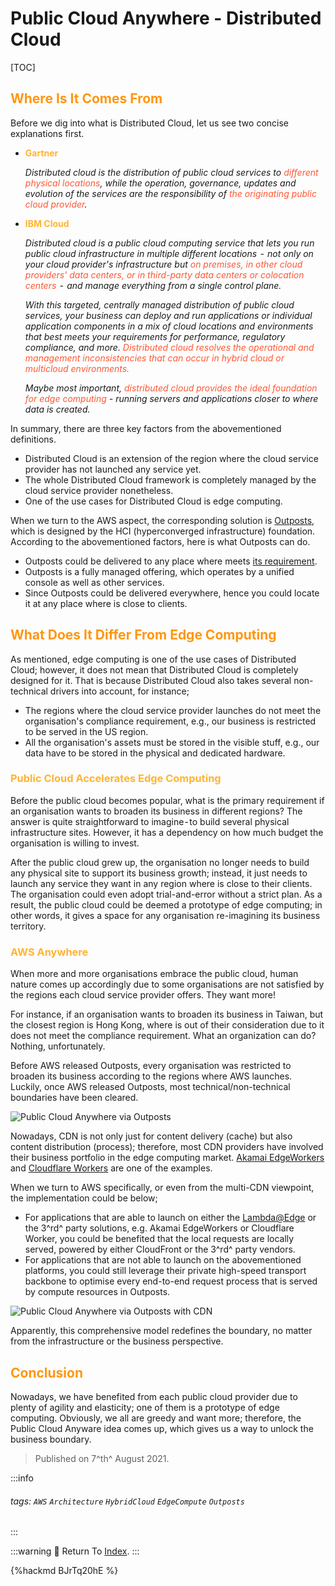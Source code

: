 <style>
.fontColor {
  color: #FF5733;
}
.fontColor2 {
  color: #96A5A5;
}
.fontColorH2 {
  color: #FF960F
}
.fontColorH3{
  color: #FFB432
}
.fontColorH4{
  color: #F08080
}
.fontFace {
  font-weight: Bold;
  font-style: Italic;
}
table th:first-of-type {
    width: 5%;
}
table th:nth-of-type(2) {
    width: 10%;
}
table th:nth-of-type(3) {
    width: 5%;
}
</style>

# Public Cloud Anywhere - Distributed Cloud

[TOC]

## <span class="fontColorH2">Where Is It Comes From
</span> 

Before we dig into what is Distributed Cloud, let us see two concise explanations first.

- <span class="fontColorH3">**Gartner**</span>
    
    *Distributed cloud is the distribution of public cloud services to <span class="fontColor">different physical locations</span>, while the operation, governance, updates and evolution of the services are the responsibility of <span class="fontColor">the originating public cloud provider</span>.*

- <span class="fontColorH3">**IBM Cloud**</span>

    *Distributed cloud is a public cloud computing service that lets you run public cloud infrastructure in multiple different locations  -  not only on your cloud provider's infrastructure but <span class="fontColor">on premises, in other cloud providers' data centers, or in third-party data centers or colocation centers</span>  -  and manage everything from a single control plane.*

    *With this targeted, centrally managed distribution of public cloud services, your business can deploy and run applications or individual application components in a mix of cloud locations and environments that best meets your requirements for performance, regulatory compliance, and more. <span class="fontColor">Distributed cloud resolves the operational and management inconsistencies that can occur in hybrid cloud or multicloud environments.</span>*

    *Maybe most important, <span class="fontColor">distributed cloud provides the ideal foundation for edge computing</span> - running servers and applications closer to where data is created.*

In summary, there are three key factors from the abovementioned definitions.

- Distributed Cloud is an extension of the region where the cloud service provider has not launched any service yet.
- The whole Distributed Cloud framework is completely managed by the cloud service provider nonetheless.
- One of the use cases for Distributed Cloud is edge computing.

When we turn to the AWS aspect, the corresponding solution is [Outposts](https://aws.amazon.com/outposts/),  which is designed by the HCI (hyperconverged infrastructure) foundation. According to the abovementioned factors, here is what Outposts can do.

- Outposts could be delivered to any place where meets [its requirement](https://docs.aws.amazon.com/outposts/latest/userguide/outposts-requirements.html).
- Outposts is a fully managed offering, which operates by a unified console as well as other services.
- Since Outposts could be delivered everywhere, hence you could locate it at any place where is close to clients.

## <span class="fontColorH2">What Does It Differ From Edge Computing</span>

As mentioned, edge computing is one of the use cases of Distributed Cloud; however, it does not mean that Distributed Cloud is completely designed for it. That is because Distributed Cloud also takes several non-technical drivers into account, for instance;

- The regions where the cloud service provider launches do not meet the organisation's compliance requirement, e.g., our business is restricted to be served in the US region.
- All the organisation's assets must be stored in the visible stuff, e.g., our data have to be stored in the physical and dedicated hardware.

### <span class="fontColorH3">Public Cloud Accelerates Edge Computing</span>

Before the public cloud becomes popular, what is the primary requirement if an organisation wants to broaden its business in different regions? The answer is quite straightforward to imagine - to build several physical infrastructure sites. However, it has a dependency on how much budget the organisation is willing to invest.

After the public cloud grew up, the organisation no longer needs to build any physical site to support its business growth; instead, it just needs to launch any service they want in any region where is close to their clients. The organisation could even adopt trial-and-error without a strict plan. As a result, the public cloud could be deemed a prototype of edge computing; in other words, it gives a space for any organisation re-imagining its business territory.

### <span class="fontColorH3">AWS Anywhere</span>

When more and more organisations embrace the public cloud, human nature comes up accordingly due to some organisations are not satisfied by the regions each cloud service provider offers. They want more!

For instance, if an organisation wants to broaden its business in Taiwan, but the closest region is Hong Kong, where is out of their consideration due to it does not meet the compliance requirement. What an organization can do? Nothing, unfortunately.

Before AWS released Outposts, every organisation was restricted to broaden its business according to the regions where AWS launches. Luckily, once AWS released Outposts, most technical/non-technical boundaries have been cleared.

![Public Cloud Anywhere via Outposts](https://i.imgur.com/l2VNLTV.png)

Nowadays, CDN is not only just for content delivery (cache) but also content distribution (process); therefore, most CDN providers have involved their business portfolio in the edge computing market. [Akamai EdgeWorkers](https://techdocs.akamai.com/edgeworkers/docs/event-handler-functions) and [Cloudflare Workers](https://developers.cloudflare.com/workers/learning/how-workers-works/) are one of the examples. 

When we turn to AWS specifically, or even from the multi-CDN viewpoint, the implementation could be below;
- For applications that are able to launch on either the [Lambda@Edge](https://docs.aws.amazon.com/lambda/latest/dg/lambda-edge.html) or the 3^rd^ party solutions, e.g. Akamai EdgeWorkers or Cloudflare Worker, you could be benefited that the local requests are locally served, powered by either CloudFront or the 3^rd^ party vendors.
- For applications that are not able to launch on the abovementioned platforms, you could still leverage their private high-speed transport backbone to optimise every end-to-end request process that is served by compute resources in Outposts.

![Public Cloud Anywhere via Outposts with CDN](https://i.imgur.com/wR770KB.png)

Apparently, this comprehensive model redefines the boundary, no matter from the infrastructure or the business perspective.

## <span class="fontColorH2">Conclusion</span>

Nowadays, we have benefited from each public cloud provider due to plenty of agility and elasticity; one of them is a prototype of edge computing. Obviously, we all are greedy and  want more; therefore, the Public Cloud Anyware idea comes up, which gives us a way to unlock the business boundary.

> Published on 7^th^ August 2021.

:::info
###### tags: `AWS` `Architecture` `HybridCloud` `EdgeCompute` `Outposts`
:::

:::warning
:repeat: Return To [Index](https://bit.ly/terrencec51229).
:::

{%hackmd BJrTq20hE %}